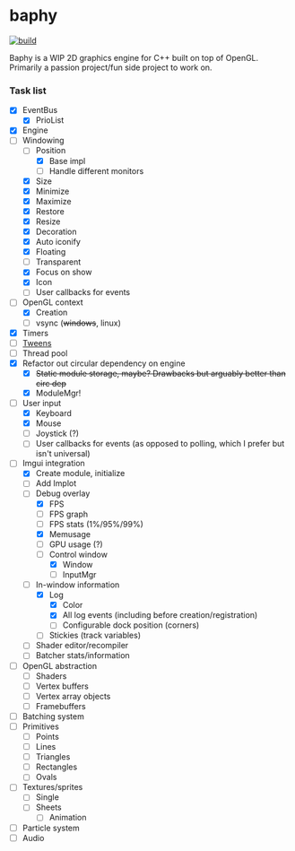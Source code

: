 # baphy

[![build](https://github.com/beauregarde-f/baphy/actions/workflows/c-cpp.yml/badge.svg?branch=main)](https://github.com/beauregarde-f/baphy/actions/workflows/c-cpp.yml)

Baphy is a WIP 2D graphics engine for C++ built on top of OpenGL.<br>
Primarily a passion project/fun side project to work on.

### Task list

- [x] EventBus
    - [x] PrioList
- [x] Engine
- [ ] Windowing
    - [ ] Position
        - [x] Base impl
        - [ ] Handle different monitors
    - [x] Size
    - [x] Minimize
    - [x] Maximize
    - [x] Restore
    - [x] Resize
    - [x] Decoration
    - [x] Auto iconify
    - [x] Floating
    - [ ] Transparent
    - [x] Focus on show
    - [x] Icon
    - [ ] User callbacks for events
- [ ] OpenGL context
    - [x] Creation
    - [ ] vsync (~~windows~~, linux)
- [x] Timers
- [ ] [Tweens](https://easings.net/)
- [ ] Thread pool
- [x] Refactor out circular dependency on engine
    - [x] ~~Static module storage, maybe? Drawbacks but arguably better than circ dep~~
    - [x] ModuleMgr!
- [ ] User input
    - [x] Keyboard
    - [x] Mouse
    - [ ] Joystick (?)
    - [ ] User callbacks for events (as opposed to polling, which I prefer but isn't universal)
- [ ] Imgui integration
    - [x] Create module, initialize
    - [ ] Add Implot
    - [ ] Debug overlay
        - [x] FPS
        - [ ] FPS graph
        - [ ] FPS stats (1%/95%/99%)
        - [x] Memusage
        - [ ] GPU usage (?)
        - [ ] Control window
          - [x] Window
          - [ ] InputMgr
    - [ ] In-window information
        - [x] Log
          - [x] Color
          - [x] All log events (including before creation/registration)
          - [ ] Configurable dock position (corners)
        - [ ] Stickies (track variables)
    - [ ] Shader editor/recompiler
    - [ ] Batcher stats/information
- [ ] OpenGL abstraction
    - [ ] Shaders
    - [ ] Vertex buffers
    - [ ] Vertex array objects
    - [ ] Framebuffers
- [ ] Batching system
- [ ] Primitives
    - [ ] Points
    - [ ] Lines
    - [ ] Triangles
    - [ ] Rectangles
    - [ ] Ovals
- [ ] Textures/sprites
    - [ ] Single
    - [ ] Sheets
        - [ ] Animation
- [ ] Particle system
- [ ] Audio
